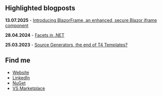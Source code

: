 ## Highlighted blogposts

**13.07.2025** - [Introducing BlazorFrame, an enhanced, secure Blazor iframe component](https://tim-maes.com/blazorframe-enhanced-iframes.html)

**28.04.2024** - [Facets in .NET](https://tim-maes.com/facets-in-dotnet.html)

**25.03.2023** - [Source Generators, the end of T4 Templates?](https://tim-maes.com/source-generators-vs-t4.html)

## Find me

- [Website](https://tim-maes.com)
- [LinkedIn](https://www.linkedin.com/in/tim-maes-93a82112a/)
- [NuGet](https://www.nuget.org/profiles/Tim-Maes)
- [VS Marketplace](https://marketplace.visualstudio.com/publishers/TimMaes)

